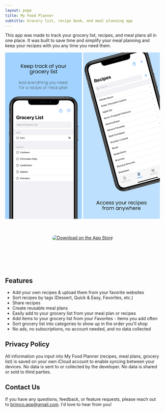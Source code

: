```yaml
---
layout: page
title: My Food Planner
subtitle: Grocery list, recipe book, and meal planning app
---
```


This app was made to track your grocery list, recipes, and meal plans all in one place. It was built to save time and simplify your meal planning and keep your recipes with you any time you need them.

<style>
	#scroll {
		overflow: auto;
		overflow-y: hidden;
		margin: 0 auto;
		white-space: nowrap
	}
	
	#scroll > img {
		width: 250px;
		display: inline;
	}
</style>

<div id="scroll">
    <img src="/assets/img/myFoodPlanner1.png">
    <img src="/assets/img/myFoodPlanner2.png">
    <img src="/assets/img/myFoodPlanner3.png">
    <img src="/assets/img/myFoodPlanner4.png">
    <img src="/assets/img/myFoodPlanner5.png">
</div>

<div style="text-align:center; margin: 50px">
    <a href="https://apps.apple.com/us/app/my-food-planner/id1635060275?itsct=apps_box_badge&amp;itscg=30200" style="display: inline-block; overflow: hidden; border-radius: 13px; width: 250px; height: 83px;">
        <img src="https://tools.applemediaservices.com/api/badges/download-on-the-app-store/black/en-us?size=250x83&amp;releaseDate=1664236800&h=c210f5838062c8c467ffb3c46e702b6f" alt="Download on the App Store" style="border-radius: 13px; width: 250px; height: 83px;">
    </a>
</div>

## Features
- Add your own recipes & upload them from your favorite websites
- Sort recipes by tags (Dessert, Quick & Easy, Favorites, etc.)
- Share recipes 
- Create reusable meal plans
- Easily add to your grocery list from your meal plan or recipes
- Add items to your grocery list from your Favorites - items you add often
- Sort grocery list into categories to show up in the order you'll shop
- No ads, no subscriptions, no account needed, and no data collected

## Privacy Policy
All information you input into My Food Planner (recipes, meal plans, grocery list) is saved on your own iCloud account to enable syncing between your devices. No data is sent to or collected by the developer. No data is shared or sold to third parties. 

## Contact Us
If you have any questions, feedback, or feature requests, please reach out to <brimco.app@gmail.com>. I'd love to hear from you!
